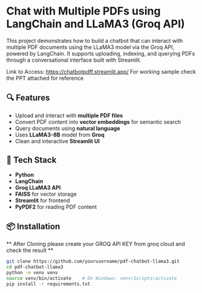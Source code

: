 # Chat with Multiple PDFs using LangChain and LLaMA3 (Groq API)  

This project demonstrates how to build a chatbot that can interact with multiple PDF documents using the LLaMA3 model via the Groq API, powered by LangChain. It supports uploading, indexing, and querying PDFs through a conversational interface built with Streamlit.

Link to Access: https://chatbotpdff.streamlit.app/
For working sample check the PPT attached for reference

## 🔍 Features

- Upload and interact with **multiple PDF files**
- Convert PDF content into **vector embeddings** for semantic search
- Query documents using **natural language**
- Uses **LLaMA3-8B** model from **Groq**
- Clean and interactive **Streamlit UI**

## 🚀 Tech Stack

- **Python**
- **LangChain**
- **Groq LLaMA3 API**
- **FAISS** for vector storage
- **Streamlit** for frontend
- **PyPDF2** for reading PDF content

## 📦 Installation
** After Cloning please create your GROQ API KEY from groq cloud and check the result **
```bash
git clone https://github.com/yourusername/pdf-chatbot-llama3.git
cd pdf-chatbot-llama3
python -m venv venv
source venv/bin/activate    # On Windows: venv\Scripts\activate
pip install -r requirements.txt
